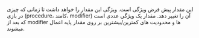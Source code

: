 این مقدار پیش فرض ویژگی است.
ویژگی این مقدار را خواهد داشت تا زمانی که چیزی در بازی (procedure، کامند، modifier) آن را تغییر دهد.
مقدار یک ویژگی عددی است که بعد از modifier ها و محدودیت های کمترین/بیشترین بر روی مقدار پایه اعمال میشوند.